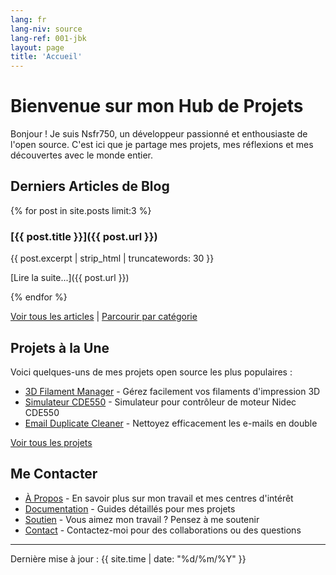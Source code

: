 ```yaml
---
lang: fr
lang-niv: source
lang-ref: 001-jbk
layout: page
title: 'Accueil'
---
```


# Bienvenue sur mon Hub de Projets

Bonjour ! Je suis Nsfr750, un développeur passionné et enthousiaste de l'open source. C'est ici que je partage mes projets, mes réflexions et mes découvertes avec le monde entier.

## Derniers Articles de Blog

{% for post in site.posts limit:3 %}
### [{{ post.title }}]({{ post.url }})

{{ post.excerpt | strip_html | truncatewords: 30 }}

[Lire la suite...]({{ post.url }})

{% endfor %}

[Voir tous les articles](/blog) | [Parcourir par catégorie](/categories)

## Projets à la Une

Voici quelques-uns de mes projets open source les plus populaires :

- [3D Filament Manager](https://github.com/Nsfr750/3D_Filament_Manager) - Gérez facilement vos filaments d'impression 3D
- [Simulateur CDE550](https://github.com/Nsfr750/CDE550-sim) - Simulateur pour contrôleur de moteur Nidec CDE550
- [Email Duplicate Cleaner](https://github.com/Nsfr750/EmailDuplicateCleaner) - Nettoyez efficacement les e-mails en double

[Voir tous les projets](/projects)

## Me Contacter

- [À Propos](/about) - En savoir plus sur mon travail et mes centres d'intérêt
- [Documentation](/docs) - Guides détaillés pour mes projets
- [Soutien](/support) - Vous aimez mon travail ? Pensez à me soutenir
- [Contact](/contact) - Contactez-moi pour des collaborations ou des questions

---

Dernière mise à jour : {{ site.time | date: "%d/%m/%Y" }}
